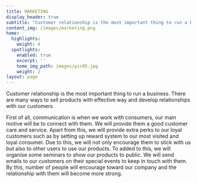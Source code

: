 ```yaml
---
title: MARKETING
display_header: true
subtitle: "Customer relationship is the most important thing to run a business. There are many ways to sell products with effective way and develop relationships with our customers \r\n\nFirst of all, communication is when we work with consumers, our main motive will be to connect with them. We will provide them a good customer care and service. Apart from this, we will provide extra perks to our loyal customers such as by setting up reward system to our most visited and loyal consumer. Due to this, we will not only encourage them to stick with us but also to other users to use our products. To added to this, we will organize some seminars to show our products to public. We will send emails to our customers on their special events to keep in touch with them. By this, number of people will encourage toward our company and the relationship with them will become more strong."
content_img: /images/marketing.png
home:
  highlights:
    weight: 4
  spotlights:
    enabled: true
    excerpt: ''
    home_img_path: images/pic05.jpg
    weight: 2
layout: page
---
```

Customer relationship is the most important thing to run a business. There are many ways to sell products with effective way and develop relationships with our customers 

First of all, communication is when we work with consumers, our main motive will be to connect with them. We will provide them a good customer care and service. Apart from this, we will provide extra perks to our loyal customers such as by setting up reward system to our most visited and loyal consumer. Due to this, we will not only encourage them to stick with us but also to other users to use our products. To added to this, we will organise some seminars to show our products to public. We will send emails to our customers on their special events to keep in touch with them. By this, number of people will encourage toward our company and the relationship with them will become more strong.
